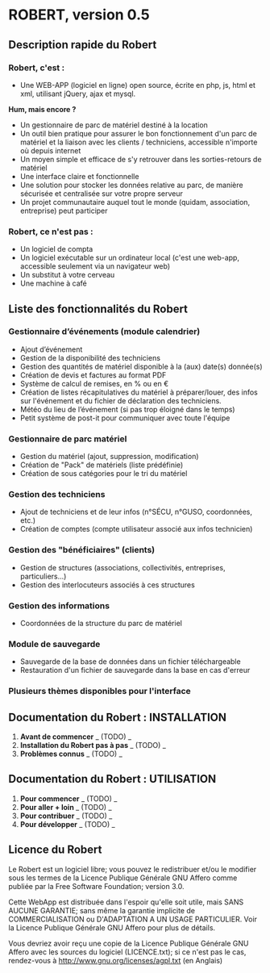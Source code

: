 
# ROBERT, version 0.5


## Description rapide du Robert

### Robert, c'est :
* Une WEB-APP (logiciel en ligne) open source, écrite en php, js, html et xml, utilisant jQuery, ajax et mysql.

**Hum, mais encore ?**

* Un gestionnaire de parc de matériel destiné à la location
* Un outil bien pratique pour assurer le bon fonctionnement d'un parc de matériel et la liaison avec les clients / techniciens, accessible n'importe où depuis internet
* Un moyen simple et efficace de s'y retrouver dans les sorties-retours de matériel
* Une interface claire et fonctionnelle
* Une solution pour stocker les données relative au parc, de manière sécurisée et centralisée sur votre propre serveur
* Un projet communautaire auquel tout le monde (quidam, association, entreprise) peut participer


### Robert, ce n'est pas :

* Un logiciel de compta
* Un logiciel exécutable sur un ordinateur local (c'est une web-app, accessible seulement via un navigateur web)
* Un substitut à votre cerveau
* Une machine à café



## Liste des fonctionnalités du Robert

### Gestionnaire d’événements (module calendrier)
* Ajout d’événement
* Gestion de la disponibilité des techniciens
* Gestion des quantités de matériel disponible à la (aux) date(s) donnée(s)
* Création de devis et factures au format PDF
* Système de calcul de remises, en % ou en €
* Création de listes récapitulatives du matériel à préparer/louer, des infos sur l'événement et du fichier de déclaration des techniciens.
* Météo du lieu de l’événement (si pas trop éloigné dans le temps)
* Petit système de post-it pour communiquer avec toute l'équipe

### Gestionnaire de parc matériel
* Gestion du matériel (ajout, suppression, modification)
* Création de "Pack" de matériels (liste prédéfinie)
* Création de sous catégories pour le tri du matériel

### Gestion des techniciens
* Ajout de techniciens et de leur infos (n°SÉCU, n°GUSO, coordonnées, etc.)
* Création de comptes (compte utilisateur associé aux infos technicien)

### Gestion des "bénéficiaires" (clients)
* Gestion de structures (associations, collectivités, entreprises, particuliers...)
* Gestion des interlocuteurs associés à ces structures

### Gestion des informations
* Coordonnées de la structure du parc de matériel

### Module de sauvegarde
* Sauvegarde de la base de données dans un fichier téléchargeable
* Restauration d'un fichier de sauvegarde dans la base en cas d'erreur

### Plusieurs thèmes disponibles pour l'interface



## Documentation du Robert : INSTALLATION

1. **Avant de commencer**					_ (TODO) _
2. **Installation du Robert pas à pas**		_ (TODO) _
3. **Problèmes connus**						_ (TODO) _



## Documentation du Robert : UTILISATION

1. **Pour commencer**				_ (TODO) _
2. **Pour aller + loin**			_ (TODO) _
3. **Pour contribuer**				_ (TODO) _
4. **Pour développer**				_ (TODO) _



## Licence du Robert

Le Robert est un logiciel libre; vous pouvez le redistribuer et/ou
le modifier sous les termes de la Licence Publique Générale GNU Affero
comme publiée par la Free Software Foundation;
version 3.0.

Cette WebApp est distribuée dans l'espoir qu'elle soit utile,
mais SANS AUCUNE GARANTIE; sans même la garantie implicite de
COMMERCIALISATION ou D'ADAPTATION A UN USAGE PARTICULIER.
Voir la Licence Publique Générale GNU Affero pour plus de détails.

Vous devriez avoir reçu une copie de la Licence Publique Générale
GNU Affero avec les sources du logiciel (LICENCE.txt); si ce n'est pas
le cas, rendez-vous à http://www.gnu.org/licenses/agpl.txt (en Anglais)

